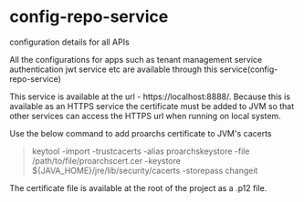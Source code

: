 # config-repo-service
configuration details for all APIs


<p>
All the configurations for apps such as
  tenant management service
  authentication jwt service etc
are available through this service(config-repo-service)
</p>


This service is available at the url - https://localhost:8888/.
Because this is available as an HTTPS service the certificate must be added to JVM so that other services can access the HTTPS url when running on local system.

Use the below command to add proarchs certificate to JVM's cacerts


> keytool -import -trustcacerts -alias proarchskeystore -file /path/to/file/proarchscert.cer -keystore ${JAVA_HOME}/jre/lib/security/cacerts -storepass changeit

The certificate file is available at the root of the project as a .p12 file.
